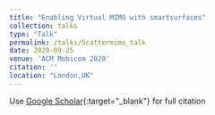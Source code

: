 ```yaml
---
title: "Enabling Virtual MIMO with smartsurfaces"
collection: talks
type: "Talk"
permalink: /talks/Scattermimo_talk
date: 2020-09-25
venue: 'ACM Mobicom 2020'
citation: ''
location: "London,UK"
---
```

Use [Google Scholar](https://scholar.google.com/citations?view_op=view_citation&hl=en&user=ppc-YCoAAAAJ&authuser=1&citation_for_view=ppc-YCoAAAAJ:u5HHmVD_uO8C){:target="_blank"} for full citation
